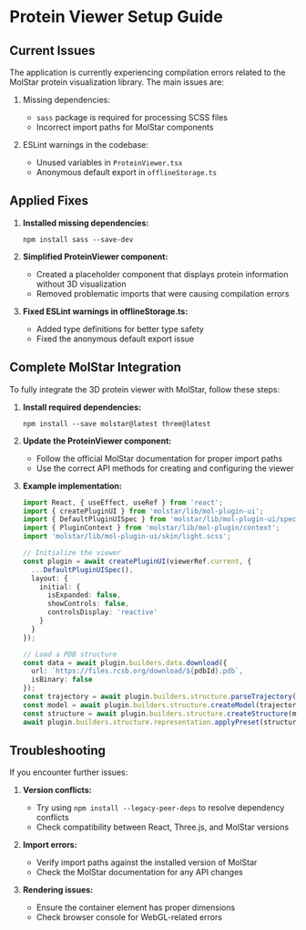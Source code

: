 # Protein Viewer Setup Guide

## Current Issues

The application is currently experiencing compilation errors related to the MolStar protein visualization library. The main issues are:

1. Missing dependencies:
   - `sass` package is required for processing SCSS files
   - Incorrect import paths for MolStar components

2. ESLint warnings in the codebase:
   - Unused variables in `ProteinViewer.tsx`
   - Anonymous default export in `offlineStorage.ts`

## Applied Fixes

1. **Installed missing dependencies:**
   ```
   npm install sass --save-dev
   ```

2. **Simplified ProteinViewer component:**
   - Created a placeholder component that displays protein information without 3D visualization
   - Removed problematic imports that were causing compilation errors

3. **Fixed ESLint warnings in offlineStorage.ts:**
   - Added type definitions for better type safety
   - Fixed the anonymous default export issue

## Complete MolStar Integration

To fully integrate the 3D protein viewer with MolStar, follow these steps:

1. **Install required dependencies:**
   ```
   npm install --save molstar@latest three@latest
   ```

2. **Update the ProteinViewer component:**
   - Follow the official MolStar documentation for proper import paths
   - Use the correct API methods for creating and configuring the viewer

3. **Example implementation:**
   ```typescript
   import React, { useEffect, useRef } from 'react';
   import { createPluginUI } from 'molstar/lib/mol-plugin-ui';
   import { DefaultPluginUISpec } from 'molstar/lib/mol-plugin-ui/spec';
   import { PluginContext } from 'molstar/lib/mol-plugin/context';
   import 'molstar/lib/mol-plugin-ui/skin/light.scss';

   // Initialize the viewer
   const plugin = await createPluginUI(viewerRef.current, {
     ...DefaultPluginUISpec(),
     layout: {
       initial: {
         isExpanded: false,
         showControls: false,
         controlsDisplay: 'reactive'
       }
     }
   });

   // Load a PDB structure
   const data = await plugin.builders.data.download({ 
     url: `https://files.rcsb.org/download/${pdbId}.pdb`, 
     isBinary: false 
   });
   const trajectory = await plugin.builders.structure.parseTrajectory(data, 'pdb');
   const model = await plugin.builders.structure.createModel(trajectory);
   const structure = await plugin.builders.structure.createStructure(model);
   await plugin.builders.structure.representation.applyPreset(structure, 'cartoon');
   ```

## Troubleshooting

If you encounter further issues:

1. **Version conflicts:**
   - Try using `npm install --legacy-peer-deps` to resolve dependency conflicts
   - Check compatibility between React, Three.js, and MolStar versions

2. **Import errors:**
   - Verify import paths against the installed version of MolStar
   - Check the MolStar documentation for any API changes

3. **Rendering issues:**
   - Ensure the container element has proper dimensions
   - Check browser console for WebGL-related errors